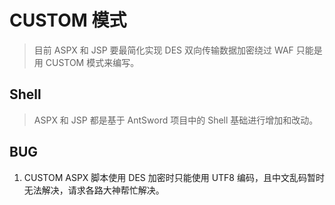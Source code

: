 # CUSTOM 模式
> 目前 ASPX 和 JSP 要最简化实现 DES 双向传输数据加密绕过 WAF 只能是用 CUSTOM 模式来编写。

## Shell

> ASPX 和 JSP 都是基于 AntSword 项目中的 Shell 基础进行增加和改动。



## BUG

1. CUSTOM ASPX 脚本使用 DES 加密时只能使用 UTF8 编码，且中文乱码暂时无法解决，请求各路大神帮忙解决。